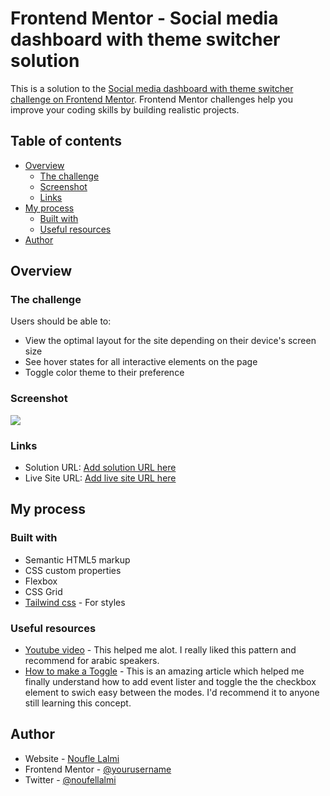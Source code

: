 # Frontend Mentor - Social media dashboard with theme switcher solution

This is a solution to the [Social media dashboard with theme switcher challenge on Frontend Mentor](https://www.frontendmentor.io/challenges/social-media-dashboard-with-theme-switcher-6oY8ozp_H). Frontend Mentor challenges help you improve your coding skills by building realistic projects. 

## Table of contents

- [Overview](#overview)
  - [The challenge](#the-challenge)
  - [Screenshot](#screenshot)
  - [Links](#links)
- [My process](#my-process)
  - [Built with](#built-with)
  - [Useful resources](#useful-resources)
- [Author](#author)

## Overview

### The challenge

Users should be able to:

- View the optimal layout for the site depending on their device's screen size
- See hover states for all interactive elements on the page
- Toggle color theme to their preference

### Screenshot

![](./screenshot.jpg)

### Links

- Solution URL: [Add solution URL here](https://github.com/NoufelLalmi/SM-Dashboard)
- Live Site URL: [Add live site URL here](https://noufellalmi.github.io/SM-Dashboard/)

## My process

### Built with

- Semantic HTML5 markup
- CSS custom properties
- Flexbox
- CSS Grid
- [Tailwind css](https://tailwindcss.com/) - For styles

### Useful resources

- [Youtube video](https://www.youtube.com/watch?v=9lTdR_5jaH0) - This helped me alot. I really liked this pattern and recommend for arabic speakers.
- [How to make a Toggle](https://devcamp.com/trails/javascript-in-the-browser/campsites/javascript-dom/guides/how-to-use-javascript-s-toggle-function) - This is an amazing article which helped me finally understand how to add event lister and toggle the the checkbox element to swich easy between the modes. I'd recommend it to anyone still learning this concept.
## Author

- Website - [Noufle Lalmi](https://lalminoufle-portfolio.netlify.app/)
- Frontend Mentor - [@yourusername](https://www.frontendmentor.io/profile/yourusername)
- Twitter - [@noufellalmi](https://www.twitter.com/yourusername)

